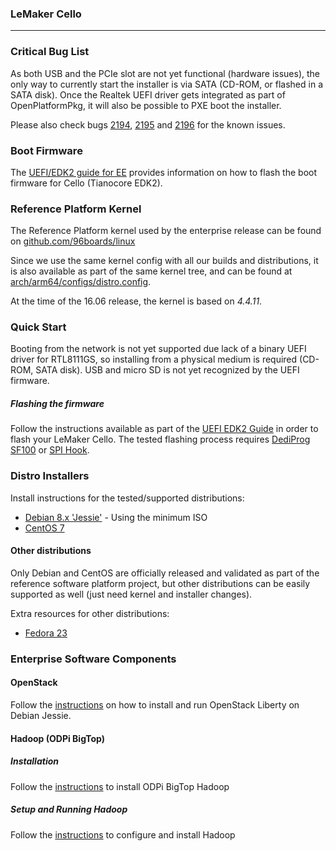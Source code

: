 ### LeMaker Cello

***

### Critical Bug List

As both USB and the PCIe slot are not yet functional (hardware issues), the only way to currently start the installer is via SATA (CD-ROM, or flashed in a SATA disk). Once the Realtek UEFI driver gets integrated as part of OpenPlatformPkg, it will also be possible to PXE boot the installer.

Please also check bugs [2194](https://bugs.linaro.org/show_bug.cgi?id=2194), [2195](https://bugs.linaro.org/show_bug.cgi?id=2195) and [2196](https://bugs.linaro.org/show_bug.cgi?id=2196) for the known issues.

### Boot Firmware

The [UEFI/EDK2 guide for EE](../EECommon/UEFI-EDK2-Guide-EE.md) provides information on how to flash the boot firmware for Cello (Tianocore EDK2).

### Reference Platform Kernel

The Reference Platform kernel used by the enterprise release can be found on [github.com/96boards/linux](https://github.com/96boards/linux/tree/96b/releases/2016.06)

Since we use the same kernel config with all our builds and distributions, it is also available as part of the same kernel tree, and can be found at [arch/arm64/configs/distro.config](https://github.com/96boards/linux/blob/96b/releases/2016.06/arch/arm64/configs/distro.config).

At the time of the 16.06 release, the kernel is based on *4.4.11*.

### Quick Start

Booting from the network is not yet supported due lack of a binary UEFI driver for RTL8111GS, so installing from a physical medium is required (CD-ROM, SATA disk). USB and micro SD is not yet recognized by the UEFI firmware.

##### Flashing the firmware

Follow the instructions available as part of the [UEFI EDK2 Guide](../EECommon/UEFI-EDK2-Guide-EE.md#amd-overdrive) in order to flash your LeMaker Cello. The tested flashing process requires [DediProg SF100](http://www.dediprog.com/pd/spi-flash-solution/SF100) or [SPI Hook](http://www.tincantools.com/SPI_Hook.html).

### Distro Installers

Install instructions for the tested/supported distributions:
* [Debian 8.x 'Jessie'](../EECommon/Install-Debian-Jessie.md#loading-debian-installer-from-the-minimal-cd) - Using the minimum ISO
* [CentOS 7](../EECommon/Install-CentOS-7.md)

#### Other distributions

Only Debian and CentOS are officially released and validated as part of the reference software platform project, but other distributions can be easily supported as well (just need kernel and installer changes).

Extra resources for other distributions:
* [Fedora 23](../EECommon/Install-Fedora-23.md)

### Enterprise Software Components

#### OpenStack

Follow the [instructions](../EECommon/OpenStack-Liberty.md) on how to install and run OpenStack Liberty on Debian Jessie.

#### Hadoop (ODPi BigTop)

##### Installation

Follow the [instructions](../EECommon/ODPi-Hadoop-Installation.md) to install ODPi BigTop Hadoop

##### Setup and Running Hadoop

Follow the [instructions](../EECommon/ODPi-BigTop-Hadoop-Config-Run.md) to configure and install Hadoop
